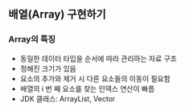 ## 배열(Array) 구현하기

### Array의 특징
- 동일한 데이터 타입을 순서에 따라 관리하는 자료 구조
- 정해진 크기가 있음
- 요소의 추가와 제거 시 다른 요소들의 이동이 필요함
- 배열의 i 번 째 요소를 찾는 인덱스 연산이 빠름
- JDK 클래스: ArrayList, Vector